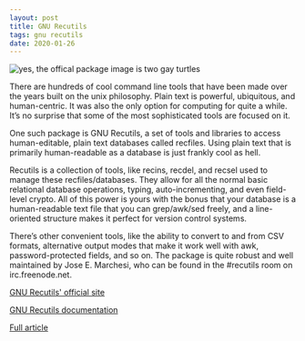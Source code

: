 ```yaml
---
layout: post
title: GNU Recutils
tags: gnu recutils
date: 2020-01-26
---
```


![yes, the offical package image is two gay turtles](https://www.gnu.org/software/recutils/logo.png)

There are hundreds of cool command line tools that have been made over the years 
built on the unix philosophy. Plain text is powerful, ubiquitous, and human-centric. 
It was also the only option for computing for quite a while. It’s no surprise that 
some of the most sophisticated tools are focused on it.

One such package is GNU Recutils, a set of tools and libraries to access human-editable, 
plain text databases called recfiles. Using plain text that is primarily human-readable 
as a database is just frankly cool as hell.

Recutils is a collection of tools, like recins, recdel, and recsel used to manage these 
recfiles/databases. They allow for all the normal basic relational database operations, 
typing, auto-incrementing, and even field-level crypto. All of this power is yours with 
the bonus that your database is a human-readable text file that you can grep/awk/sed 
freely, and a line-oriented structure makes it perfect for version control systems.

There’s other convenient tools, like the ability to convert to and from CSV formats, 
alternative output modes that make it work well with awk, password-protected fields, 
and so on. The package is quite robust and well maintained by Jose E. Marchesi, who 
can be found in the #recutils room on irc.freenode.net.

[GNU Recutils' official site](https://www.gnu.org/software/recutils/)

[GNU Recutils documentation](https://www.gnu.org/software/recutils/manual/)

[Full article](https://labs.tomasino.org/gnu-recutils/)
